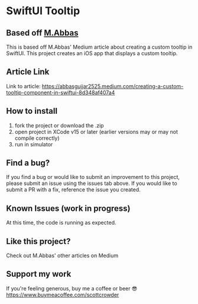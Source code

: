 # SwiftUI Tooltip

## Based off <a href="https://abbasgujjar2525.medium.com/creating-a-custom-tooltip-component-in-swiftui-8d348af407a4">M.Abbas</a>

This is based off M.Abbas' Medium article about creating a custom tooltip in SwiftUI. This project creates an iOS app that displays a custom tooltip.

## Article Link

Link to article: https://abbasgujjar2525.medium.com/creating-a-custom-tooltip-component-in-swiftui-8d348af407a4

## How to install

1. fork the project or download the .zip
2. open project in XCode v15 or later (earlier versions may or may not compile correctly)
3. run in simulator

## Find a bug?

If you find a bug or would like to submit an improvement to this project, please submit an issue using the issues tab above. If you would like to submit a PR with a fix, reference the issue you created.

## Known Issues (work in progress)

At this time, the code is running as expected.

## Like this project?

Check out M.Abbas' other articles on Medium

## Support my work

If you're feeling generous, buy me a coffee or beer 😎 https://www.buymeacoffee.com/scottcrowder
